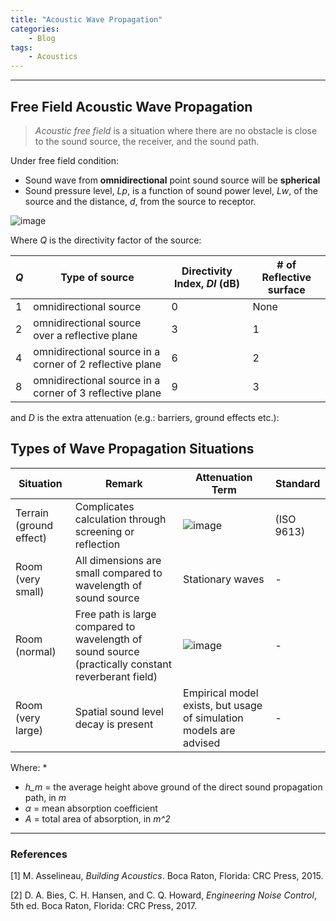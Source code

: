 ```yaml
---
title: "Acoustic Wave Propagation"
categories:
    - Blog
tags:
    - Acoustics  
---
```


---
## Free Field Acoustic Wave Propagation

> *Acoustic free field* is a situation where there are no obstacle is close to the sound source, the receiver, and the sound path.

Under free field condition:
  - Sound wave from **omnidirectional** point sound source will be **spherical**
  - Sound pressure level, *Lp*, is a function of sound power level, *Lw*, of the source and the distance, *d*, from the source to receptor.

![image](https://user-images.githubusercontent.com/79191009/162658079-5c18606a-3dd3-4991-9f45-b69fc5bb55eb.png)

Where *Q* is the directivity factor of the source:

| *Q* | Type of source | Directivity Index, *DI* (dB) | # of Reflective surface |
|-----|----------------|------------------------------|-------------------------|
| 1 | omnidirectional source | 0 | None |
| 2 | omnidirectional source over a reflective plane | 3 | 1 |
| 4 | omnidirectional source in a corner of 2 reflective plane | 6 | 2 |
| 8 | omnidirectional source in a corner of 3 reflective plane | 9 | 3 |

and *D* is the extra attenuation (e.g.: barriers, ground effects etc.):

## Types of Wave Propagation Situations

| Situation | Remark | Attenuation Term | Standard |
|-----------|--------|------------------|----------|
| Terrain (ground effect) | Complicates calculation through screening or reflection | ![image](https://user-images.githubusercontent.com/79191009/162659562-42988c05-7458-4e54-915c-337037503fac.png) |  (ISO 9613) |
| Room (very small) | All dimensions are small compared to wavelength of sound source | Stationary waves | - |
| Room (normal) | Free path is large compared to wavelength of sound source (practically constant reverberant field) | ![image](https://user-images.githubusercontent.com/79191009/162660078-0b18f7b1-6136-4686-9db5-31f201dd5a74.png) | - |
| Room (very large) | Spatial sound level decay is present | Empirical model exists, but usage of simulation models are advised | - |

Where:
*
- *h_m* = the average height above ground of the direct sound propagation path, in *m*
- *α* = mean absorption coefficient
- *A* = total area of absorption, in *m^2*

---
### References
[1] M. Asselineau, *Building Acoustics*. Boca Raton, Florida: CRC Press, 2015.

[2] D. A. Bies, C. H. Hansen, and C. Q. Howard, *Engineering Noise Control*, 5th ed. Boca Raton, Florida: CRC Press, 2017.
